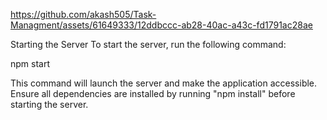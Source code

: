 


https://github.com/akash505/Task-Managment/assets/61649333/12ddbccc-ab28-40ac-a43c-fd1791ac28ae





Starting the Server
To start the server, run the following command:


npm start

This command will launch the server and make the application accessible. Ensure all dependencies are installed by running "npm install" before starting the server.
